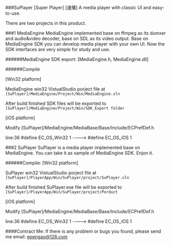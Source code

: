 ###SuPlayer [Super Player] [速播]
    A media player with classic UI and easy-to-use.

There are two projects in this product.

###1 MediaEngine
    MediaEngine implemented base on ffmpeg as its dumxer and audio&video decoder, 
    base on SDL as its video output. Base on MediaEngine SDK you can develop
    media player with your own UI. Now the SDK interfaces are very simple for 
    study and use.

######MediaEngine SDK export: [MediaEngine.h, MediaEngine.dll]

######Compile

[Win32 platform]

MediaEngine win32 VistualStudio porject file at   `[SuPlayer]/MediaEngine/Project/Win/MediaEngine.sln`

After build finished SDK files will be exported to   `[SuPlayer]/MediaEngine/Project/Win/SDK_Export folder`

[iOS platform]

Modify [SuPlayer]/MediaEngine/MediaBase/Base/Include/ECPrefDef.h

line:36 #define EC_OS_Win32 1 ---->  #define EC_OS_iOS 1

###2 SuPlayer
    SuPlayer is a media player implemented base on MediaEngine. 
    You can take it as sample of MediaEngine SDK. Enjon it.

######Compile:
[Win32 platform]

SuPlayer win32 VistualStudio porject file at   `[SuPlayer]/PlayerApp/Win/SuPlayer/project/SuPlayer.sln`

After build finished SuPlayer.exe file will be exported to   `[SuPlayer]/PlayerApp/Win/SuPlayer/project/Porduct`

[iOS platform]

Modify [SuPlayer]/MediaEngine/MediaBase/Base/Include/ECPrefDef.h

line:36 #define EC_OS_Win32 1 ---->  #define EC_OS_iOS 1

####Contract Me:
If there is any problem or bugs you found, please send me email: <epengao@126.com>
